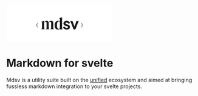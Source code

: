 <picture>
  <source media="(prefers-color-scheme: light)" srcset="logo-light.svg">
  <source media="(prefers-color-scheme: dark)" srcset="logo-dark.svg">
  <img align="center" alt="Mdsv logo" src="logo-light.svg" width="280" height="auto">
</picture>

# Markdown for svelte

Mdsv is a utility suite built on the [unified](https://unifiedjs.com/) ecosystem and aimed at bringing fussless markdown integration to your svelte projects.
